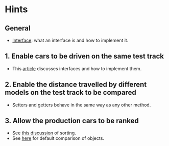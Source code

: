 # Hints

## General

- [Interface][interfaces]: what an interface is and how to implement it.

## 1. Enable cars to be driven on the same test track

- This [article][interfaces] discusses interfaces and how to implement them.

## 2. Enable the distance travelled by different models on the test track to be compared

- Setters and getters behave in the same way as any other method.

## 3. Allow the production cars to be ranked

- See [this discussion][sort] of sorting.
- See [here][comparable] for default comparison of objects.

[interfaces]: https://docs.oracle.com/javase/tutorial/java/concepts/interface.html
[sort]: https://docs.oracle.com/javase/7/docs/api/java/util/Collections.html
[comparable]: https://docs.oracle.com/javase/8/docs/api/java/lang/Comparable.html
